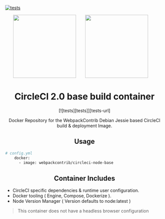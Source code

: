 [![tests][tests]][tests-url]

<div align="center">
  <img width="200" height="200"
    src="https://cdn.worldvectorlogo.com/logos/circleci.svg">
  <a href="https://github.com/easymetrics">
    <img width="200" height="200" vspace="" hspace="25"
      src="https://cdn.worldvectorlogo.com/logos/webpack-icon.svg">
  </a>
  <h1>CircleCI 2.0 base build container</h1>
  [![tests][tests]][tests-url]
  <p>Docker Repository for the WebpackContrib Debian Jessie based CircleCI build & deployment Image.<p>
</div>


<h2 align="center">Usage</h2>

```bash
# config.yml
    docker:
      - image: webpackcontrib/circleci-node-base
```

<h2 align="center">Container Includes</h2>

- CircleCI specific dependencies & runtime user configuration.
- Docker tooling ( Engine, Compose, Dockerize ).
- Node Version Manager ( Version defaults to node:latest )

> This container does not have a headless browser configuration

[tests]: https://circleci.com/gh/webpack-contrib/circleci-node-base.svg?style=svg
[tests-url]: https://circleci.com/gh/webpack-contrib/circleci-node-base
